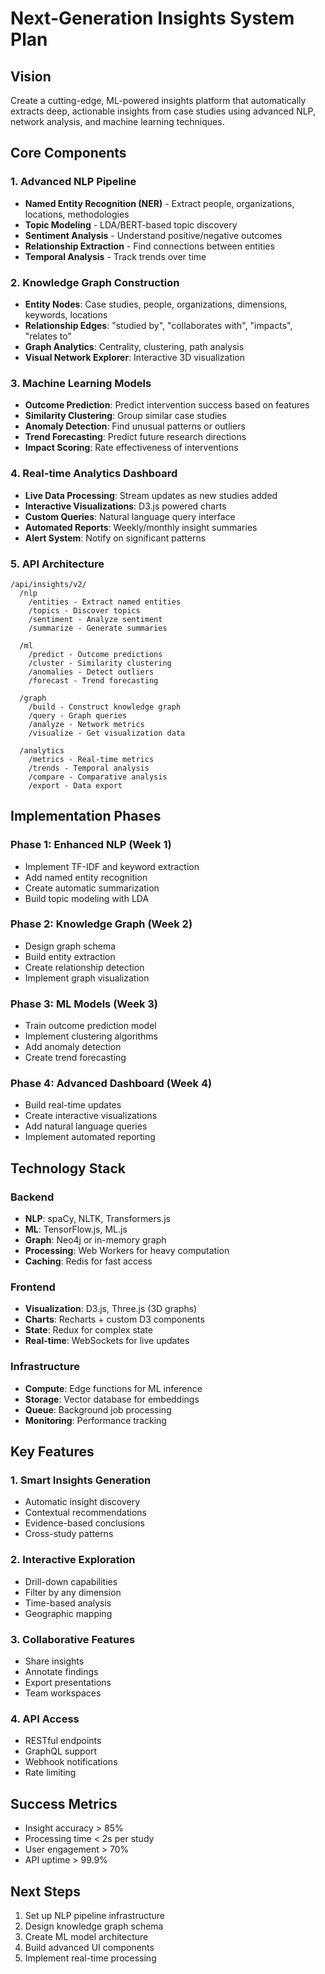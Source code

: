 # Next-Generation Insights System Plan

## Vision
Create a cutting-edge, ML-powered insights platform that automatically extracts deep, actionable insights from case studies using advanced NLP, network analysis, and machine learning techniques.

## Core Components

### 1. Advanced NLP Pipeline
- **Named Entity Recognition (NER)** - Extract people, organizations, locations, methodologies
- **Topic Modeling** - LDA/BERT-based topic discovery
- **Sentiment Analysis** - Understand positive/negative outcomes
- **Relationship Extraction** - Find connections between entities
- **Temporal Analysis** - Track trends over time

### 2. Knowledge Graph Construction
- **Entity Nodes**: Case studies, people, organizations, dimensions, keywords, locations
- **Relationship Edges**: "studied by", "collaborates with", "impacts", "relates to"
- **Graph Analytics**: Centrality, clustering, path analysis
- **Visual Network Explorer**: Interactive 3D visualization

### 3. Machine Learning Models
- **Outcome Prediction**: Predict intervention success based on features
- **Similarity Clustering**: Group similar case studies
- **Anomaly Detection**: Find unusual patterns or outliers
- **Trend Forecasting**: Predict future research directions
- **Impact Scoring**: Rate effectiveness of interventions

### 4. Real-time Analytics Dashboard
- **Live Data Processing**: Stream updates as new studies added
- **Interactive Visualizations**: D3.js powered charts
- **Custom Queries**: Natural language query interface
- **Automated Reports**: Weekly/monthly insight summaries
- **Alert System**: Notify on significant patterns

### 5. API Architecture
```
/api/insights/v2/
  /nlp
    /entities - Extract named entities
    /topics - Discover topics
    /sentiment - Analyze sentiment
    /summarize - Generate summaries
  
  /ml
    /predict - Outcome predictions
    /cluster - Similarity clustering
    /anomalies - Detect outliers
    /forecast - Trend forecasting
  
  /graph
    /build - Construct knowledge graph
    /query - Graph queries
    /analyze - Network metrics
    /visualize - Get visualization data
  
  /analytics
    /metrics - Real-time metrics
    /trends - Temporal analysis
    /compare - Comparative analysis
    /export - Data export
```

## Implementation Phases

### Phase 1: Enhanced NLP (Week 1)
- Implement TF-IDF and keyword extraction
- Add named entity recognition
- Create automatic summarization
- Build topic modeling with LDA

### Phase 2: Knowledge Graph (Week 2)
- Design graph schema
- Build entity extraction
- Create relationship detection
- Implement graph visualization

### Phase 3: ML Models (Week 3)
- Train outcome prediction model
- Implement clustering algorithms
- Add anomaly detection
- Create trend forecasting

### Phase 4: Advanced Dashboard (Week 4)
- Build real-time updates
- Create interactive visualizations
- Add natural language queries
- Implement automated reporting

## Technology Stack

### Backend
- **NLP**: spaCy, NLTK, Transformers.js
- **ML**: TensorFlow.js, ML.js
- **Graph**: Neo4j or in-memory graph
- **Processing**: Web Workers for heavy computation
- **Caching**: Redis for fast access

### Frontend
- **Visualization**: D3.js, Three.js (3D graphs)
- **Charts**: Recharts + custom D3 components
- **State**: Redux for complex state
- **Real-time**: WebSockets for live updates

### Infrastructure
- **Compute**: Edge functions for ML inference
- **Storage**: Vector database for embeddings
- **Queue**: Background job processing
- **Monitoring**: Performance tracking

## Key Features

### 1. Smart Insights Generation
- Automatic insight discovery
- Contextual recommendations
- Evidence-based conclusions
- Cross-study patterns

### 2. Interactive Exploration
- Drill-down capabilities
- Filter by any dimension
- Time-based analysis
- Geographic mapping

### 3. Collaborative Features
- Share insights
- Annotate findings
- Export presentations
- Team workspaces

### 4. API Access
- RESTful endpoints
- GraphQL support
- Webhook notifications
- Rate limiting

## Success Metrics
- Insight accuracy > 85%
- Processing time < 2s per study
- User engagement > 70%
- API uptime > 99.9%

## Next Steps
1. Set up NLP pipeline infrastructure
2. Design knowledge graph schema
3. Create ML model architecture
4. Build advanced UI components
5. Implement real-time processing